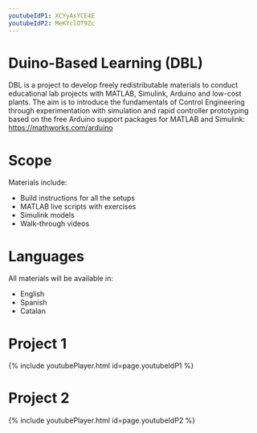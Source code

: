 ```yaml
---
youtubeIdP1: XCYyAsYCE4E
youtubeIdP2: MeKYclOT9Zc
---
```

# Duino-Based Learning (DBL)
DBL is a project to develop freely redistributable materials to conduct educational lab projects with MATLAB, Simulink, Arduino and low-cost plants. The aim is to introduce the fundamentals of Control Engineering through experimentation with simulation and rapid controller prototyping based on the free Arduino support packages for MATLAB and Simulink: https://mathworks.com/arduino

# Scope
Materials include:
- Build instructions for all the setups
- MATLAB live scripts with exercises
- Simulink models
- Walk-through videos

# Languages
All materials will be available in:
- English
- Spanish
- Catalan

# Project 1
{% include youtubePlayer.html id=page.youtubeIdP1 %}
 
# Project 2
{% include youtubePlayer.html id=page.youtubeIdP2 %}
 
